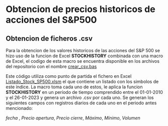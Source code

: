 # Obtencion de precios historicos de acciones del S&P500

## Obtencion de ficheros .csv

Para la obtencion de los valores historicos de las acciones del S&P 500 se hizo uso de la funcion de Excel **STOCKHISTORY** combinada con una macro de Excel, el codigo de esta macro se encuentra disponible en los archivos del repositorio con el nombre [crear_csv.bas](https://github.com/DanielDataAnalyst/Data-Analyst-Portfolio/blob/main/Stocks%20S%26P500/crear_csv.bas)

Este código utiliza como punto de partida el fichero en Excel [Listado_Stock_SP500.xlsm](https://github.com/DanielDataAnalyst/Data-Analyst-Portfolio/tree/main/Stocks%20S%26P500) el que contiene un listado con los simbolos de este índice. La macro toma cada uno de estos, le aplica la funcion **STOCKHISTORY** en un período de tiempo comprendido entre el 01-01-2010 y el 26-01-2023 y genera un archivo .csv por cada uno.
Se generan los siguientes campos con registros diarios de cada uno en el periodo antes mencionado: 

*fecha* , *Precio apertura*, *Precio cierre*, *Máximo*, *Mínimo*, *Volumen*

